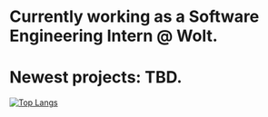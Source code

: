 # Currently working as a Software Engineering Intern @ Wolt.
# Newest projects: TBD.
[![Top Langs](https://github-readme-stats.vercel.app/api/top-langs/?username=RistoFlink&exclude_repo=Test-Automation&langs_count=20&layout=compact&&hide=scss,jupyter%20notebook)](https://github.com/anuraghazra/github-readme-stats)
